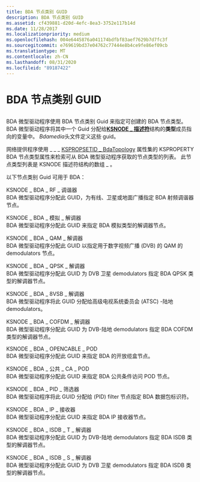 ```yaml
---
title: BDA 节点类别 GUID
description: BDA 节点类别 GUID
ms.assetid: cf439881-d20d-4efc-8ea3-3752e117b14d
ms.date: 11/28/2017
ms.localizationpriority: medium
ms.openlocfilehash: 004e6445876a041174bdfbf83aef7629b7d7fc3f
ms.sourcegitcommit: e769619bd37e04762c77444e8b4ce9fe86ef09cb
ms.translationtype: MT
ms.contentlocale: zh-CN
ms.lasthandoff: 08/31/2020
ms.locfileid: "89187422"
---
```

# <a name="bda-node-category-guids"></a>BDA 节点类别 GUID


## <span id="ddk_bda_node_category_guids_ks"></span><span id="DDK_BDA_NODE_CATEGORY_GUIDS_KS"></span>


BDA 微型驱动程序使用 BDA 节点类别 Guid 来指定可创建的 BDA 节点类型。 BDA 微型驱动程序将其中一个 Guid 分配给[**KSNODE \_ 描述符**](/windows-hardware/drivers/ddi/ks/ns-ks-_ksnode_descriptor)结构的**类型**成员指向的变量中。 *Bdamedia*头文件定义这些 guid。

网络提供程序使用 \_ \_ \_ [KSPROPSETID \_ BdaTopology](kspropsetid-bdatopology.md) 属性集的 KSPROPERTY BDA 节点类型属性来检索可从 BDA 微型驱动程序获取的节点类型的列表。 此节点类型列表是 KSNODE 描述符结构的数组 \_ 。

以下节点类别 Guid 可用于 BDA：

<span id="KSNODE_BDA_RF_TUNER"></span><span id="ksnode_bda_rf_tuner"></span>KSNODE \_ BDA \_ RF \_ 调谐器  
BDA 微型驱动程序分配此 GUID，为有线、卫星或地面广播指定 BDA 射频调谐器节点。

<span id="KSNODE_BDA_ANALOG_DEMODULATOR"></span><span id="ksnode_bda_analog_demodulator"></span>KSNODE \_ BDA \_ 模拟 \_ 解调器  
BDA 微型驱动程序分配此 GUID 来指定 BDA 模拟类型的解调器节点。

<span id="KSNODE_BDA_QAM_DEMODULATOR"></span><span id="ksnode_bda_qam_demodulator"></span>KSNODE \_ BDA \_ QAM \_ 解调器  
BDA 微型驱动程序分配此 GUID 以指定用于数字视频广播 (DVB) 的 QAM 的 demodulators 节点。

<span id="KSNODE_BDA_QPSK_DEMODULATOR"></span><span id="ksnode_bda_qpsk_demodulator"></span>KSNODE \_ BDA \_ QPSK \_ 解调器  
BDA 微型驱动程序分配此 GUID 为 DVB 卫星 demodulators 指定 BDA QPSK 类型的解调器节点。

<span id="KSNODE_BDA_8VSB_DEMODULATOR"></span><span id="ksnode_bda_8vsb_demodulator"></span>KSNODE \_ BDA \_ 8VSB \_ 解调器  
BDA 微型驱动程序将此 GUID 分配给高级电视系统委员会 (ATSC) -陆地 demodulators。

<span id="KSNODE_BDA_COFDM_DEMODULATOR"></span><span id="ksnode_bda_cofdm_demodulator"></span>KSNODE \_ BDA \_ COFDM \_ 解调器  
BDA 微型驱动程序分配此 GUID 为 DVB-陆地 demodulators 指定 BDA COFDM 类型的解调器节点。

<span id="KSNODE_BDA_OPENCABLE_POD"></span><span id="ksnode_bda_opencable_pod"></span>KSNODE \_ BDA \_ OPENCABLE \_ POD  
BDA 微型驱动程序分配此 GUID 来指定 BDA 的开放缆盒节点。

<span id="KSNODE_BDA_COMMON_CA_POD"></span><span id="ksnode_bda_common_ca_pod"></span>KSNODE \_ BDA \_ 公共 \_ CA \_ POD  
BDA 微型驱动程序分配此 GUID 来指定 BDA 公共条件访问 POD 节点。

<span id="KSNODE_BDA_PID_FILTER"></span><span id="ksnode_bda_pid_filter"></span>KSNODE \_ BDA \_ PID \_ 筛选器  
BDA 微型驱动程序将此 GUID 分配给 (PID) filter 节点指定 BDA 数据包标识符。

<span id="KSNODE_BDA_IP_SINK"></span><span id="ksnode_bda_ip_sink"></span>KSNODE \_ BDA \_ IP \_ 接收器  
BDA 微型驱动程序分配此 GUID 来指定 BDA IP 接收器节点。

<span id="KSNODE_BDA_ISDB_T_DEMODULATOR"></span><span id="ksnode_bda_isdb_t_demodulator"></span>KSNODE \_ BDA \_ ISDB \_ T \_ 解调器  
BDA 微型驱动程序分配此 GUID 为 DVB-陆地 demodulators 指定 BDA ISDB 类型的解调器节点。

<span id="KSNODE_BDA_ISDB_S_DEMODULATOR"></span><span id="ksnode_bda_isdb_s_demodulator"></span>KSNODE \_ BDA \_ ISDB \_ S \_ 解调器  
BDA 微型驱动程序分配此 GUID 为 DVB 卫星 demodulators 指定 BDA ISDB 类型的解调器节点。

 

